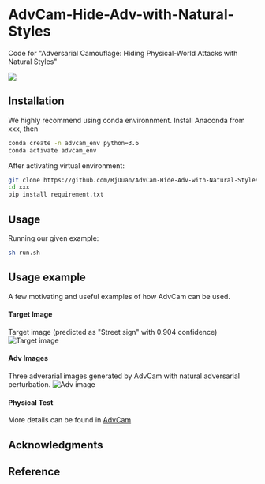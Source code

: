 # AdvCam-Hide-Adv-with-Natural-Styles

Code for "Adversarial Camouflage: Hiding Physical-World Attacks with Natural Styles"

![](header.png)

## Installation
We highly recommend using conda environnment.
Install Anaconda from xxx, then 

```sh
conda create -n advcam_env python=3.6
conda activate advcam_env
```
After activating virtual environment:
```sh
git clone https://github.com/RjDuan/AdvCam-Hide-Adv-with-Natural-Styles
cd xxx
pip install requirement.txt
```


## Usage
Running our given example:
```sh
sh run.sh
```
## Usage example

A few motivating and useful examples of how AdvCam can be used. 
#### Target Image
Target image (predicted as "Street sign" with 0.904 confidence)
![Target image](https://github.com/RjDuan/AdvCam-Hide-Adv-with-Natural-Styles/blob/master/results/ori_stop_sign.png)
#### Adv Images
Three adverarial images generated by AdvCam with natural adversarial perturbation.
![Adv image](https://github.com/RjDuan/AdvCam-Hide-Adv-with-Natural-Styles/blob/master/results/adv_group.png)
#### Physical Test

More details can be found in [AdvCam](https://www.youtube.com/watch?v=gk3NHY_gpvg)

## Acknowledgments



## Reference



